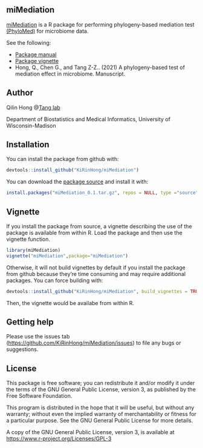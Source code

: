 ## miMediation

[miMediation](https://github.com/KiRinHong/miMediation) is a R package for performing phylogeny-based mediation test [(PhyloMed)](https://github.com/KiRinHong/PhyloMed) for microbiome data.

See the following:

- [Package manual](https://github.com/KiRinHong/miMediation/blob/main/miMediation_0.1.pdf)
- [Package vignette]()
- Hong, Q., Chen G., and Tang Z-Z.. (2021) A phylogeny-based test of mediation effect in microbiome. Manuscript.

## Author

Qilin Hong @[Tang lab](https://tangzheng1.github.io/tanglab/)

Department of Biostatistics and Medical Informatics, University of Wisconsin-Madison

## Installation

You can install the package from github with:

``` r
devtools::install_github("KiRinHong/miMediation")
```
You can download the [package source](https://github.com/KiRinHong/miMediation/blob/main/miMediation_0.1.tar.gz) and install it with:

``` r
install.packages("miMediation_0.1.tar.gz", repos = NULL, type ="source") 
```

## Vignette

If you install the package from source, a vignette describing the use of the package is available from within R. Load the package and then use the vignette function.

``` r
library(miMediation)
vignette("miMediation",package="miMediation")
```
Otherwise, it will not build vignettes by default if you install the package from github because they’re time consuming and may require additional packages. You can force building with:

``` r
devtools::install_github("KiRinHong/miMediation", build_vignettes = TRUE)
```
Then, the vignette would be availabe from within R.

## Getting help

Please use the issues tab (https://github.com/KiRinHong/miMediation/issues) to file any bugs or suggestions.

## License

This package is free software; you can redistribute it and/or modify it under the terms of the GNU General Public License, version 3, as published by the Free Software Foundation.

This program is distributed in the hope that it will be useful, but without any warranty; without even the implied warranty of merchantability or fitness for a particular purpose. See the GNU General Public License for more details.

A copy of the GNU General Public License, version 3, is available at https://www.r-project.org/Licenses/GPL-3
